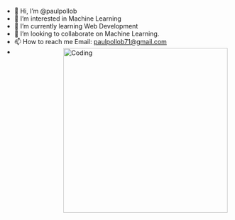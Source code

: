 - 👋 Hi, I’m @paulpollob
- 👀 I’m interested in Machine Learning
- 🌱 I’m currently learning Web Development
- 💞️ I’m looking to collaborate on Machine Learning.
- 📫 How to reach me Email: paulpollob71@gmail.com
- <img align="right" alt="Coding" width="370" src="https://media.tenor.com/rePDfDWO3XoAAAAd/hacking.gif">

<!---
paulpollob/paulpollob is a ✨ special ✨ repository because its `README.md` (this file) appears on your GitHub profile.
You can click the Preview link to take a look at your changes.
--->
